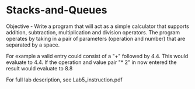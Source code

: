 # Stacks-and-Queues

Objective - Write a program that will act as a simple calculator that supports addition, subtraction, multiplication and division operators. 
The program operates by taking in a pair of parameters (operation and number) that are separated by a space. 

For example a valid entry could consist of a "+" followed by 4.4.
This would evaluate to 4.4. If the operation and value pair "* 2" in now entered the result would evaluate to 8.8

For full lab description, see Lab5_instruction.pdf
